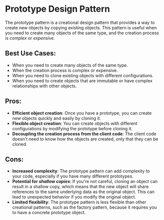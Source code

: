 # Prototype Design Pattern
The prototype pattern is a creational design pattern that provides a way to create new objects by copying existing objects. This pattern is useful when you need to create many objects of the same type, and the creation process is *complex* or *expensive*.

## Best Use Cases:
- When you need to create many objects of the same type.
- When the creation process is complex or expensive.
- When you need to clone existing objects with different configurations.
- When you need to create objects that are immutable or have complex relationships with other objects.

## Pros:
- **Efficient object creation**: Once you have a prototype, you can create new objects quickly and easily by cloning it.
- **Flexible object creation**: You can create objects with different configurations by modifying the prototype before cloning it.
- **Decoupling the creation process from the client code**: The client code doesn't need to know how the objects are created, only that they can be cloned.

## Cons:
- **Increased complexity**: The prototype pattern can add complexity to your code, especially if you have many different prototypes.
- **Potential for *shallow copies***: If you're not careful, cloning an object can result in a shallow copy, which means that the new object will share references to the same underlying data as the original object. This can lead to unexpected behavior if you modify the original object.
- **Limited flexibility**: The prototype pattern is less flexible than other creational patterns, such as the factory pattern, because it requires you to have a concrete prototype object.
